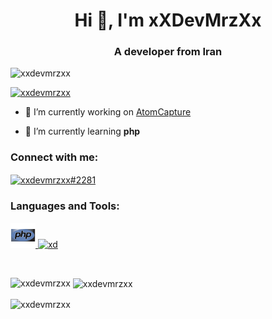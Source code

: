 <h1 align="center">Hi 👋, I'm xXDevMrzXx</h1>
<h3 align="center">A developer from Iran</h3>

<p align="left"> <img src="https://komarev.com/ghpvc/?username=xxdevmrzxx&label=Profile%20views&color=0e75b6&style=flat" alt="xxdevmrzxx" /> </p>

<p align="left"> <a href="https://github.com/ryo-ma/github-profile-trophy"><img src="https://github-profile-trophy.vercel.app/?username=xxdevmrzxx" alt="xxdevmrzxx" /></a> </p>

- 🔭 I’m currently working on [AtomCapture](https://github.com/xXDevMrzXx/AtomCapture)

- 🌱 I’m currently learning **php**

<h3 align="left">Connect with me:</h3>
<p align="left">
<a href="https://discord.gg/k9bKTJn2" target="blank"><img align="center" src="https://raw.githubusercontent.com/rahuldkjain/github-profile-readme-generator/master/src/images/icons/Social/discord.svg" alt="xxdevmrzxx#2281" height="30" width="40" /></a>
</p>

<h3 align="left">Languages and Tools:</h3>
<p align="left"> <a href="https://www.php.net" target="_blank" rel="noreferrer"> <img src="https://raw.githubusercontent.com/devicons/devicon/master/icons/php/php-original.svg" alt="php" width="40" height="40"/> </a> <a href="https://www.adobe.com/products/xd.html" target="_blank" rel="noreferrer"> <img src="https://cdn.worldvectorlogo.com/logos/adobe-xd.svg" alt="xd" width="40" height="40"/> </a> </p>
<br/>
<p><img align="left" src="https://github-readme-stats.vercel.app/api/top-langs?username=xxdevmrzxx&show_icons=true&locale=en&layout=compact" alt="xxdevmrzxx" /></p>

<p>&nbsp;<img align="center" src="https://github-readme-stats.vercel.app/api?username=xxdevmrzxx&show_icons=true&locale=en" alt="xxdevmrzxx" /></p>

<p><img align="center" src="https://github-readme-streak-stats.herokuapp.com/?user=xxdevmrzxx&" alt="xxdevmrzxx" /></p>

